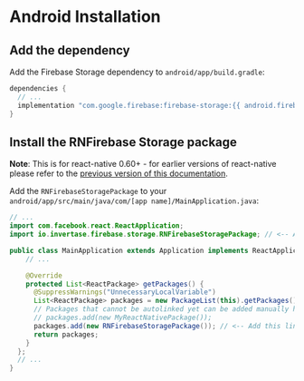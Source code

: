 # Android Installation

## Add the dependency

Add the Firebase Storage dependency to `android/app/build.gradle`:

```groovy
dependencies {
  // ...
  implementation "com.google.firebase:firebase-storage:{{ android.firebase.storage }}"
}
```

## Install the RNFirebase Storage package

**Note**: This is for react-native 0.60+ - for earlier versions of react-native please refer to the [previous version of this documentation](https://github.com/invertase/react-native-firebase-docs/blob/c974d5253f85cec0a82081a086c5d9dff50c55ad/docs/storage/android.md).

Add the `RNFirebaseStoragePackage` to your `android/app/src/main/java/com/[app name]/MainApplication.java`:

```java
// ...
import com.facebook.react.ReactApplication;
import io.invertase.firebase.storage.RNFirebaseStoragePackage; // <-- Add this line

public class MainApplication extends Application implements ReactApplication {
    // ...

    @Override
    protected List<ReactPackage> getPackages() {
      @SuppressWarnings("UnnecessaryLocalVariable")
      List<ReactPackage> packages = new PackageList(this).getPackages();
      // Packages that cannot be autolinked yet can be added manually here, for example:
      // packages.add(new MyReactNativePackage());
      packages.add(new RNFirebaseStoragePackage()); // <-- Add this line
      return packages;
    }
  };
  // ...
}
```

